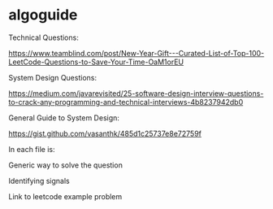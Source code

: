 # algoguide
Technical Questions:

https://www.teamblind.com/post/New-Year-Gift---Curated-List-of-Top-100-LeetCode-Questions-to-Save-Your-Time-OaM1orEU

System Design Questions:

https://medium.com/javarevisited/25-software-design-interview-questions-to-crack-any-programming-and-technical-interviews-4b8237942db0

General Guide to System Design:

https://gist.github.com/vasanthk/485d1c25737e8e72759f

In each file is: 

Generic way to solve the question

Identifying signals

Link to leetcode example problem
